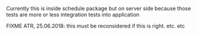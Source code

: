 <!-- SPDX-License-Identifier: MIT --->
Currently this is inside schedule package but on server side because
those tests are more or less integration tests into application

FIXME ATR, 25.06.2018: this must be reconsidered if this is right. etc. etc